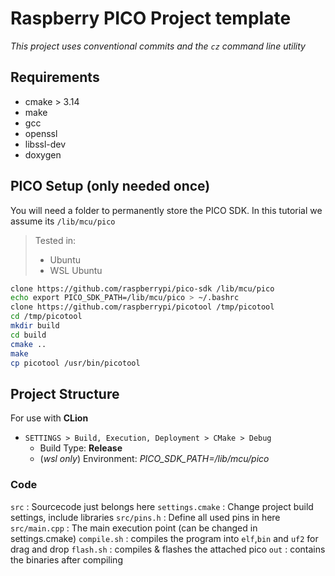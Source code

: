 # Raspberry PICO Project template

*This project uses conventional commits and the `cz` command line utility*

## Requirements

* cmake > 3.14
* make
* gcc
* openssl
* libssl-dev
* doxygen

## PICO Setup (only needed once)

You will need a folder to permanently store the PICO SDK. In this tutorial we assume its `/lib/mcu/pico`

> Tested in:
> * Ubuntu
> * WSL Ubuntu

```bash
clone https://github.com/raspberrypi/pico-sdk /lib/mcu/pico
echo export PICO_SDK_PATH=/lib/mcu/pico > ~/.bashrc
clone https://github.com/raspberrypi/picotool /tmp/picotool
cd /tmp/picotool
mkdir build
cd build
cmake ..
make
cp picotool /usr/bin/picotool
```

## Project Structure

For use with **CLion**

* `SETTINGS > Build, Execution, Deployment > CMake > Debug` 
  * Build Type: **Release**
  * (*wsl only*) Environment: *PICO_SDK_PATH=/lib/mcu/pico*

### Code

`src` : Sourcecode just belongs here
`settings.cmake` : Change project build settings, include libraries
`src/pins.h` : Define all used pins in here
`src/main.cpp` : The main execution point (can be changed in settings.cmake)
`compile.sh` : compiles the program into `elf`,`bin` and `uf2` for drag and drop
`flash.sh` : compiles & flashes the attached pico 
`out` : contains the binaries after compiling

